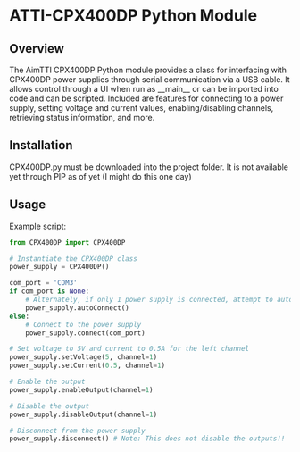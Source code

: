 # ATTI-CPX400DP Python Module

## Overview

The AimTTI CPX400DP Python module provides a class for interfacing with CPX400DP power supplies through serial communication via a USB cable. It allows control through a UI when run as \_\_main\_\_ or can be imported into code and can be scripted. Included are features for connecting to a power supply, setting voltage and current values, enabling/disabling channels, retrieving status information, and more.

## Installation

CPX400DP.py must be downloaded into the project folder. It is not available yet through PIP as of yet (I might do this one day)

## Usage

Example script:
```py
from CPX400DP import CPX400DP

# Instantiate the CPX400DP class
power_supply = CPX400DP()

com_port = 'COM3'
if com_port is None:
    # Alternately, if only 1 power supply is connected, attempt to autoconnect
    power_supply.autoConnect()
else:
    # Connect to the power supply
    power_supply.connect(com_port)

# Set voltage to 5V and current to 0.5A for the left channel
power_supply.setVoltage(5, channel=1)
power_supply.setCurrent(0.5, channel=1)

# Enable the output
power_supply.enableOutput(channel=1)

# Disable the output
power_supply.disableOutput(channel=1)

# Disconnect from the power supply
power_supply.disconnect() # Note: This does not disable the outputs!!
```